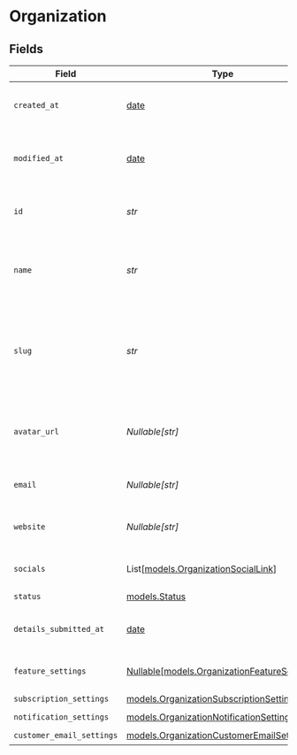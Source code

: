 # Organization


## Fields

| Field                                                                                      | Type                                                                                       | Required                                                                                   | Description                                                                                | Example                                                                                    |
| ------------------------------------------------------------------------------------------ | ------------------------------------------------------------------------------------------ | ------------------------------------------------------------------------------------------ | ------------------------------------------------------------------------------------------ | ------------------------------------------------------------------------------------------ |
| `created_at`                                                                               | [date](https://docs.python.org/3/library/datetime.html#date-objects)                       | :heavy_check_mark:                                                                         | Creation timestamp of the object.                                                          |                                                                                            |
| `modified_at`                                                                              | [date](https://docs.python.org/3/library/datetime.html#date-objects)                       | :heavy_check_mark:                                                                         | Last modification timestamp of the object.                                                 |                                                                                            |
| `id`                                                                                       | *str*                                                                                      | :heavy_check_mark:                                                                         | The organization ID.                                                                       | 1dbfc517-0bbf-4301-9ba8-555ca42b9737                                                       |
| `name`                                                                                     | *str*                                                                                      | :heavy_check_mark:                                                                         | Organization name shown in checkout, customer portal, emails etc.                          |                                                                                            |
| `slug`                                                                                     | *str*                                                                                      | :heavy_check_mark:                                                                         | Unique organization slug in checkout, customer portal and credit card statements.          |                                                                                            |
| `avatar_url`                                                                               | *Nullable[str]*                                                                            | :heavy_check_mark:                                                                         | Avatar URL shown in checkout, customer portal, emails etc.                                 |                                                                                            |
| `email`                                                                                    | *Nullable[str]*                                                                            | :heavy_check_mark:                                                                         | Public support email.                                                                      |                                                                                            |
| `website`                                                                                  | *Nullable[str]*                                                                            | :heavy_check_mark:                                                                         | Official website of the organization.                                                      |                                                                                            |
| `socials`                                                                                  | List[[models.OrganizationSocialLink](../models/organizationsociallink.md)]                 | :heavy_check_mark:                                                                         | Links to social profiles.                                                                  |                                                                                            |
| `status`                                                                                   | [models.Status](../models/status.md)                                                       | :heavy_check_mark:                                                                         | N/A                                                                                        |                                                                                            |
| `details_submitted_at`                                                                     | [date](https://docs.python.org/3/library/datetime.html#date-objects)                       | :heavy_check_mark:                                                                         | When the business details were submitted.                                                  |                                                                                            |
| `feature_settings`                                                                         | [Nullable[models.OrganizationFeatureSettings]](../models/organizationfeaturesettings.md)   | :heavy_check_mark:                                                                         | Organization feature settings                                                              |                                                                                            |
| `subscription_settings`                                                                    | [models.OrganizationSubscriptionSettings](../models/organizationsubscriptionsettings.md)   | :heavy_check_mark:                                                                         | N/A                                                                                        |                                                                                            |
| `notification_settings`                                                                    | [models.OrganizationNotificationSettings](../models/organizationnotificationsettings.md)   | :heavy_check_mark:                                                                         | N/A                                                                                        |                                                                                            |
| `customer_email_settings`                                                                  | [models.OrganizationCustomerEmailSettings](../models/organizationcustomeremailsettings.md) | :heavy_check_mark:                                                                         | N/A                                                                                        |                                                                                            |